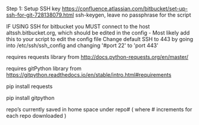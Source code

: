 Step 1: Setup SSH key
https://confluence.atlassian.com/bitbucket/set-up-ssh-for-git-728138079.html
ssh-keygen, leave no passphrase for the script

IF USING SSH for bitbucket you MUST connect to the host altssh.bitbucket.org, which should be edited in the config
	- Most likely add this to your script to edit the config file
Change default SSH to 443 by going into /etc/ssh/ssh_config and changing '#port 22' to 'port 443'
 
requires requests library from http://docs.python-requests.org/en/master/

requires gitPython library from https://gitpython.readthedocs.io/en/stable/intro.html#requirements

pip install requests

pip install gitpython


repo’s currently saved in home space under repo# ( where # increments for each repo downloaded )
